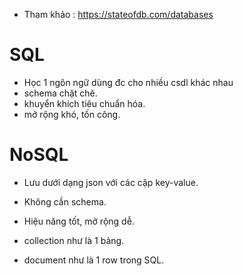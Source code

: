 - Tham khảo : https://stateofdb.com/databases

# SQL 
- Học 1 ngôn ngữ dùng đc cho nhiều csdl khác nhau
- schema chặt chẽ.
- khuyển khích tiêu chuẩn hóa.
- mở rộng khó, tốn công.

# NoSQL
- Lưu dưới dạng json với các cặp key-value.
- Không cần schema.
- Hiệu năng tốt, mở rộng dễ.

- collection như là 1 bảng.
- document như là 1 row trong SQL.

